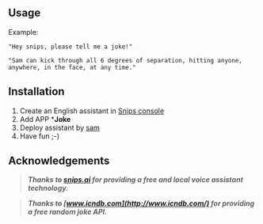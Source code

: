 ## Usage

Example:

```"Hey snips, please tell me a joke!"```

```"Sam can kick through all 6 degrees of separation, hitting anyone, anywhere, in the face, at any time."```

## Installation

1. Create an English assistant in [Snips console](https://console.snips.ai/)
2. Add APP ***Joke**
3. Deploy assistant by [sam](https://snips.gitbook.io/documentation/console/deploy-your-assistant)
4. Have fun ;-)

## Acknowledgements

> ***Thanks to [snips.ai](https://snips.ai/) for providing a free and local voice assistant technology.***

> ***Thanks to [www.icndb.com](http://www.icndb.com/) for providing a free random joke API.***


